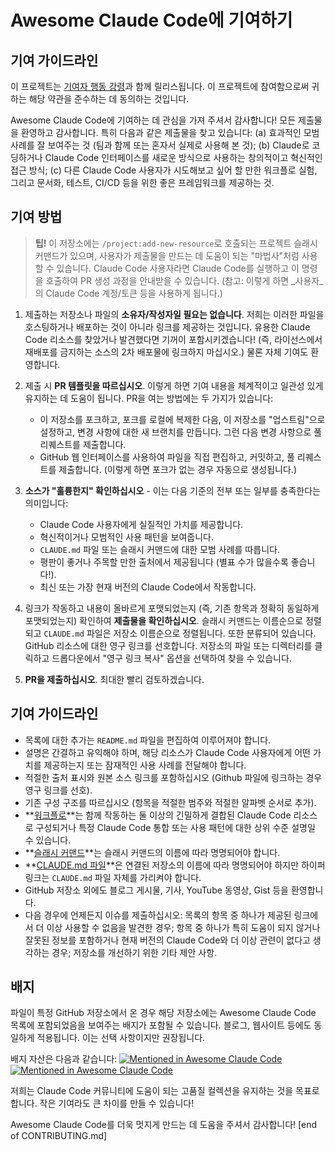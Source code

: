 # Awesome Claude Code에 기여하기

## 기여 가이드라인

이 프로젝트는 [기여자 행동 강령](code-of-conduct.md)과 함께 릴리스됩니다. 이 프로젝트에 참여함으로써 귀하는 해당 약관을 준수하는 데 동의하는 것입니다.

Awesome Claude Code에 기여하는 데 관심을 가져 주셔서 감사합니다! 모든 제출물을 환영하고 감사합니다. 특히 다음과 같은 제출물을 찾고 있습니다: (a) 효과적인 모범 사례를 잘 보여주는 것 (팀과 함께 또는 혼자서 실제로 사용해 본 것); (b) Claude로 코딩하거나 Claude Code 인터페이스를 새로운 방식으로 사용하는 창의적이고 혁신적인 접근 방식; (c) 다른 Claude Code 사용자가 시도해보고 싶어 할 만한 워크플로 실험, 그리고 문서화, 테스트, CI/CD 등을 위한 좋은 프레임워크를 제공하는 것.

## 기여 방법

> **팁!** 이 저장소에는 `/project:add-new-resource`로 호출되는 프로젝트 슬래시 커맨드가 있으며, 사용자가 제출물을 만드는 데 도움이 되는 "마법사"처럼 사용할 수 있습니다. Claude Code 사용자라면 Claude Code를 실행하고 이 명령을 호출하여 PR 생성 과정을 안내받을 수 있습니다. (참고: 이렇게 하면 _사용자_의 Claude Code 계정/토큰 등을 사용하게 됩니다.)

1.  제출하는 저장소나 파일의 **소유자/작성자일 필요는 없습니다**. 저희는 이러한 파일을 호스팅하거나 배포하는 것이 아니라 링크를 제공하는 것입니다. 유용한 Claude Code 리소스를 찾았거나 발견했다면 기꺼이 포함시키겠습니다! (즉, 라이선스에서 재배포를 금지하는 소스의 2차 배포물에 링크하지 마십시오.) 물론 자체 기여도 환영합니다.

2.  제출 시 **PR 템플릿을 따르십시오**. 이렇게 하면 기여 내용을 체계적이고 일관성 있게 유지하는 데 도움이 됩니다. PR을 여는 방법에는 두 가지가 있습니다:

    *   이 저장소를 포크하고, 포크를 로컬에 복제한 다음, 이 저장소를 "업스트림"으로 설정하고, 변경 사항에 대한 새 브랜치를 만듭니다. 그런 다음 변경 사항으로 풀 리퀘스트를 제출합니다.
    *   GitHub 웹 인터페이스를 사용하여 파일을 직접 편집하고, 커밋하고, 풀 리퀘스트를 제출합니다. (이렇게 하면 포크가 없는 경우 자동으로 생성됩니다.)

3.  **소스가 "훌륭한지" 확인하십시오** - 이는 다음 기준의 전부 또는 일부를 충족한다는 의미입니다:

    *   Claude Code 사용자에게 실질적인 가치를 제공합니다.
    *   혁신적이거나 모범적인 사용 패턴을 보여줍니다.
    *   `CLAUDE.md` 파일 또는 슬래시 커맨드에 대한 모범 사례를 따릅니다.
    *   평판이 좋거나 주목할 만한 출처에서 제공됩니다 (별표 수가 많을수록 좋습니다!).
    *   최신 또는 가장 현재 버전의 Claude Code에서 작동합니다.

4.  링크가 작동하고 내용이 올바르게 포맷되었는지 (즉, 기존 항목과 정확히 동일하게 포맷되었는지) 확인하여 **제출물을 확인하십시오**. 슬래시 커맨드는 이름순으로 정렬되고 `CLAUDE.md` 파일은 저장소 이름순으로 정렬됩니다. 또한 분류되어 있습니다. GitHub 리소스에 대한 영구 링크를 선호합니다. 저장소의 파일 또는 디렉터리를 클릭하고 드롭다운에서 "영구 링크 복사" 옵션을 선택하여 찾을 수 있습니다.

5.  **PR을 제출하십시오**. 최대한 빨리 검토하겠습니다.

## 기여 가이드라인

- 목록에 대한 추가는 `README.md` 파일을 편집하여 이루어져야 합니다.
- 설명은 간결하고 유익해야 하며, 해당 리소스가 Claude Code 사용자에게 어떤 가치를 제공하는지 또는 잠재적인 사용 사례를 전달해야 합니다.
- 적절한 출처 표시와 원본 소스 링크를 포함하십시오 (Github 파일에 링크하는 경우 영구 링크를 선호).
- 기존 구성 구조를 따르십시오 (항목을 적절한 범주와 적절한 알파벳 순서로 추가).
- **[워크플로](README.md#workflows)**는 함께 작동하는 둘 이상의 긴밀하게 결합된 Claude Code 리소스로 구성되거나 특정 Claude Code 통합 또는 사용 패턴에 대한 상위 수준 설명일 수 있습니다.
- **[슬래시 커맨드](README.md#slash-commands)**는 슬래시 커맨드의 이름에 따라 명명되어야 합니다.
- **[CLAUDE.md 파일](README.md#claude-md-files)**은 연결된 저장소의 이름에 따라 명명되어야 하지만 하이퍼링크는 `CLAUDE.md` 파일 자체를 가리켜야 합니다.
- GitHub 저장소 외에도 블로그 게시물, 기사, YouTube 동영상, Gist 등을 환영합니다.
- 다음 경우에 언제든지 이슈를 제출하십시오: 목록의 항목 중 하나가 제공된 링크에서 더 이상 사용할 수 없음을 발견한 경우; 항목 중 하나가 특히 도움이 되지 않거나 잘못된 정보를 포함하거나 현재 버전의 Claude Code와 더 이상 관련이 없다고 생각하는 경우; 저장소를 개선하기 위한 기타 제안 사항.

## 배지

파일이 특정 GitHub 저장소에서 온 경우 해당 저장소에는 Awesome Claude Code 목록에 포함되었음을 보여주는 배지가 포함될 수 있습니다. 블로그, 웹사이트 등에도 동일하게 적용됩니다. 이는 선택 사항이지만 권장됩니다.

배지 자산은 다음과 같습니다:
[![Mentioned in Awesome Claude Code](https://awesome.re/mentioned-badge.svg)](https://github.com/hesreallyhim/awesome-claude-code)
[![Mentioned in Awesome Claude Code](https://awesome.re/mentioned-badge-flat.svg)](https://github.com/hesreallyhim/awesome-claude-code)

저희는 Claude Code 커뮤니티에 도움이 되는 고품질 컬렉션을 유지하는 것을 목표로 합니다. 작은 기여라도 큰 차이를 만들 수 있습니다!

Awesome Claude Code를 더욱 멋지게 만드는 데 도움을 주셔서 감사합니다!
[end of CONTRIBUTING.md]
